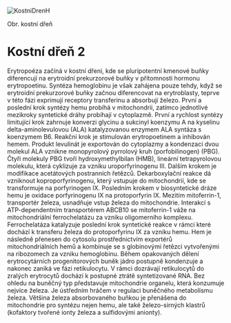 <div class="w3-row">
<div class="w3-half w3-center">

![KostniDrenH](KostniDrenH.jpg)

Obr. kostní dřeň

</div>
<div class="w3-half w3-justify w3-padding">

# Kostní dřeň 2

Erytropoéza začíná v kostní dřeni, kde se pluripotentní kmenové buňky diferencují na erytroidní prekurzorové buňky v přítomnosti hormonu erytropoetinu. Syntéza hemoglobinu je však zahájena pouze tehdy, když se erytroidní prekurzorové buňky začnou diferencovat na erytroblasty, teprve v této fázi exprimují receptory transferinu a absorbují železo. První a poslední krok syntézy hemu probíhá v mitochondrii, zatímco jednotlivé mezikroky syntetické dráhy probíhají v cytoplazmě. První a rychlost syntézy limitující krok zahrnuje konverzi glycinu a sukcinyl koenzymu A na kyselinu delta-aminolevulovou (ALA) katalyzovanou enzymem ALA syntáza s koenzymem B6. Reakční krok je stimulován erytropoetinem a inhibován hemem. Produkt levulinát je exportován do cytoplazmy a kondenzací dvou molekul ALA vznikne monopyrolový pyrrolový kruh (porfobilinogen) (PBG). Čtyři molekuly PBG tvoří hydroxymethylbilan (HMB), lineární tetrapyrolovou molekulu, která cyklizuje za vzniku uroporfyrinogenu III. Dalším krokem je modifikace acetátových postranních řetězců. Dekarboxylační reakce dá vzniknout koproporfyrinogenu, který vstupuje do mitochondrií, kde se transformuje na porfyrinogen IX. Posledním krokem v biosyntetické dráze hemu je oxidace porfyrinogenu IX na protoporfyrin IX. Mezitím mitoferrin-1, transportér železa, usnadňuje vstup železa do mitochondrie. Interakcí s ATP-dependentním transportérem ABCB10 se mitoferrin-1 váže na mitochondriální ferrochelatázu za vzniku oligomerního komplexu. Ferrochelatáza katalyzuje poslední krok syntetické reakce v rámci které dochází k transferu železa do protoporfyrinu IX za vzniku hemu. Hem je následně přenesen do cytosolu prostřednictvím exportérů mitochondriálních hemů a kombinuje se s globinovými řetězci vytvořenými na ribozomech za vzniku hemoglobinu. Během opakovaných dělení erytrocytárních progenitorových buněk jádro postupně kondenzuje a nakonec zaniká ve fázi retikulocytu. V rámci dozrávají retikulocytů do zralých erytrocytů dochází k postupné ztrátě syntetizované RNA.
Bez ohledu na buněčný typ představuje mitochondrie organelu, která konzumuje nejvíce železa. Je ústředním hráčem v regulaci buněčného metabolismu železa. Většina železa absorbovaného buňkou je přenášena do mitochondrie pro syntézu nejen hemu, ale také železo-sirných klastrů (kofaktory tvořené ionty železa a sulfidovými anionty).


</div>
</div>